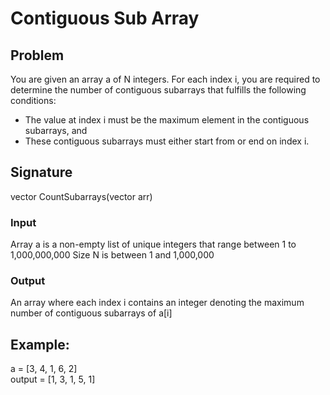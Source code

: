 # Contiguous Sub Array 

## Problem
You are given an array a of N integers. For each index i, you are required to determine the number of 
contiguous subarrays that fulfills the following conditions:
* The value at index i must be the maximum element in the contiguous subarrays, and
* These contiguous subarrays must either start from or end on index i.

## Signature
vector <int> CountSubarrays(vector <int> arr)

### Input
Array a is a non-empty list of unique integers that range between 1 to 1,000,000,000
Size N is between 1 and 1,000,000

### Output
An array where each index i contains an integer denoting the maximum number of contiguous subarrays of a[i]

## Example:
a = [3, 4, 1, 6, 2]  
output = [1, 3, 1, 5, 1]